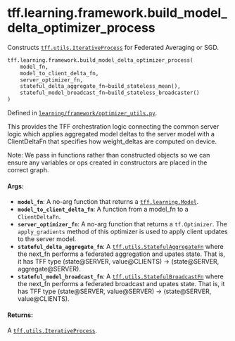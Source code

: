 <div itemscope itemtype="http://developers.google.com/ReferenceObject">
<meta itemprop="name" content="tff.learning.framework.build_model_delta_optimizer_process" />
<meta itemprop="path" content="Stable" />
</div>

# tff.learning.framework.build_model_delta_optimizer_process

Constructs
<a href="../../../tff/utils/IterativeProcess.md"><code>tff.utils.IterativeProcess</code></a>
for Federated Averaging or SGD.

```python
tff.learning.framework.build_model_delta_optimizer_process(
    model_fn,
    model_to_client_delta_fn,
    server_optimizer_fn,
    stateful_delta_aggregate_fn=build_stateless_mean(),
    stateful_model_broadcast_fn=build_stateless_broadcaster()
)
```

Defined in
[`learning/framework/optimizer_utils.py`](http://github.com/tensorflow/federated/tree/master/tensorflow_federated/python/learning/framework/optimizer_utils.py).

<!-- Placeholder for "Used in" -->

This provides the TFF orchestration logic connecting the common server logic
which applies aggregated model deltas to the server model with a ClientDeltaFn
that specifies how weight_deltas are computed on device.

Note: We pass in functions rather than constructed objects so we can ensure any
variables or ops created in constructors are placed in the correct graph.

#### Args:

*   <b>`model_fn`</b>: A no-arg function that returns a
    <a href="../../../tff/learning/Model.md"><code>tff.learning.Model</code></a>.
*   <b>`model_to_client_delta_fn`</b>: A function from a model_fn to a
    `ClientDeltaFn`.
*   <b>`server_optimizer_fn`</b>: A no-arg function that returns a
    `tf.Optimizer`. The `apply_gradients` method of this optimizer is used to
    apply client updates to the server model.
*   <b>`stateful_delta_aggregate_fn`</b>: A
    <a href="../../../tff/utils/StatefulAggregateFn.md"><code>tff.utils.StatefulAggregateFn</code></a>
    where the next_fn performs a federated aggregation and upates state. That
    is, it has TFF type (state@SERVER, value@CLIENTS) -> (state@SERVER,
    aggregate@SERVER).
*   <b>`stateful_model_broadcast_fn`</b>: A
    <a href="../../../tff/utils/StatefulBroadcastFn.md"><code>tff.utils.StatefulBroadcastFn</code></a>
    where the next_fn performs a federated broadcast and upates state. That is,
    it has TFF type (state@SERVER, value@SERVER) -> (state@SERVER,
    value@CLIENTS).

#### Returns:

A
<a href="../../../tff/utils/IterativeProcess.md"><code>tff.utils.IterativeProcess</code></a>.
